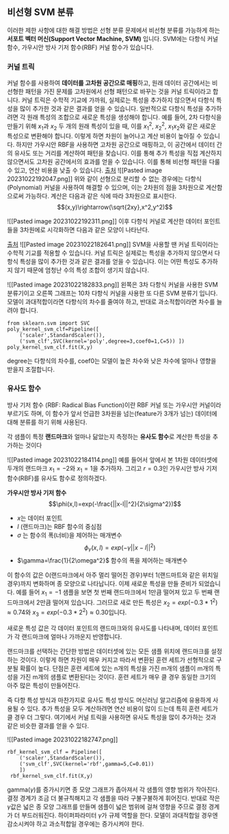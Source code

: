 ## 비선형 SVM 분류
이러한 제한 사항에 대한 해결 방법은 선형 분류 문제에서 비선형 분류를 가능하게 하는 **서포트 벡터 머신(Support Vector Machine, SVM)** 입니다. SVM에는 다항식 커널 함수, 가우시안 방사 기저 함수(RBF) 커널 함수가 있습니다. 

### 커널 트릭
커널 함수를 사용하여 **데이터를 고차원 공간으로 매핑**하고, 원래 데이터 공간에서는 비선형한 패턴을 가진 문제를 고차원에서 선형 패턴으로 바꾸는 것을 커널 트릭이라고 합니다. 커널 트릭은 수학적 기교에 가까워, 실제로는 특성을 추가하지 않으면서 다항식 특성을 많이 추가한 것과 같은 결과를 얻을 수 있습니다. 일반적으로 다항식 특성을 추가하려면 각 원래 특성의 조합으로 새로운 특성을 생성해야 합니다. 예를 들어, 2차 다항식을 만들기 위해 $x_1$과 $x_2$ 두 개의 원래 특성이 있을 때, 이를 $x_1^2$, $x_2^2$, $x_1x_2$와 같은 새로운 특성으로 변환해야 합니다. 이렇게 하면 차원이 늘어나고 계산 비용이 높아질 수 있습니다. 하지만 가우시안 RBF을 사용하면 고차원 공간으로 매핑하고, 이 공간에서 데이터 간의 유사도 또는 거리를 계산하여 패턴을 찾습니다. 이를 통해 추가 특성을 직접 계산하지 않으면서도 고차원 공간에서의 효과를 얻을 수 있습니다. 이를 통해 비선형 패턴을 다룰 수 있고, 연산 비용을 낮출 수 있습니다.
[출처](https://mldlcvmjw.tistory.com/203)
![[Pasted image 20231022192047.png]]
위와 같이 선형으로 분리할 수 없는 경우에는 다항식(Polynomial) 커널을 사용하여 해결할 수 있으며, 이는 2차원의 점을 3차원으로 계산함으로써 가능하다. 계산은 다음과 같은 식에 따라 3차원으로 표시한다.
$$(x,y)\rightarrow(\sqrt{2xy},x^2,y^2)$$

![[Pasted image 20231022192311.png]]
이후 다항식 커널로 계산한 데이터 포인트들을 3차원에로 시각화하면 다음과 같은 모양이 나타난다.

[출처](https://mldlcvmjw.tistory.com/203)
![[Pasted image 20231022182641.png]]
SVM을 사용할 땐 커널 트릭이라는 수학적 기교를 적용할 수 있습니다. 커널 트릭은 실제로는 특성을 추가하지 않으면서 다항식 특성을 많이 추가한 것과 같은 결과를 얻을 수 있습니다. 이는 어떤 특성도 추가하지 않기 때문에 엄청난 수의 특성 조합이 생기지 않습니다.

![[Pasted image 20231022182833.png]]
왼쪽은 3차 다항식 커널을 사용한 SVM 분류기이고 오른쪽 그래프는 10차 다항식 커널을 사용한 또 다른 SVM 분류기 입니다. 모델이 과대적합이라면 다항식의 차수를 줄여야 하고, 반대로 과소적합이라면 차수를 늘려야 합니다. 

```
from sklearn.svm import SVC 
poly_kernel_svm_clf=Pipeline([ 
	('scaler',StandardScaler()), 
	('svm_clf',SVC(kernel='poly',degree=3,coef0=1,C=5)) ]) 
poly_kernel_svm_clf.fit(X,y)

```
degree는 다항식의 차수를, coef0는 모델이 높은 차수와 낮은 차수에 얼마나 영향을 받을지 조절합니다.

### 유사도 함수
방사 기저 함수 (RBF: Radical Bias Function)이란 RBF 커널 또는 가우시안 커널이라 부르기도 하며, 이 함수가 앞서 언급한 3차원을 넘는(feature가 3개가 넘는) 데이터에 대해 분류를 하기 위해 사용된다.

각 샘플이 특정 **랜드마크**와 얼마나 닮았는지 측정하는 **유사도 함수**로 계산한 특성을 추가하는 것이다

![[Pasted image 20231022184114.png]]
예를 들어서 앞에서 본 1차원 데이터셋에 두개의 랜드마크 $x_1=-2$와 $x_1=1$을 추가하자. 그리고 $r=0.3$인 가우시안 방사 기저 함수(RBF)를 유사도 함수로 정의하겠다.

**가우시안 방사 기저 함수**
$$\phi(x,l)=exp(-\frac{||x-l||^2}{2\sigma^2})$$
- $x$는 데이터 포인트
- $l$ (랜드마크)는 RBF 함수의 중심점
- $\sigma$ 는 함수의 폭(너비)을 제어하는 매개변수
$$\phi_\gamma(x,l)=exp(-\gamma||x-l||^2)$$
- $\gamma=\frac{1}{2\omega^2}$ 함수의 폭을 제어하는 매개변수

이 함수의 값은 0(랜드마크에서 아주 멀리 떨어진 경우)부터 1(랜드마트와 같은 위치일 경우)까지 변화하며 종 모양으로 나타납니다. 이제 새로운 특성을 만들 준비가 되었습니다. 예를 들어 $x_1=-1$ 샘플을 보면 첫 번째 랜드마크에서 1만큼 떨어져 있고 두 번째 랜드마크에서 2만큼 떨어져 있습니다. 그러므로 새로 만든 특성은 $x_2=exp(-0.3*1^2)\approx0.74$와 $x_3=exp(-0.3*2^2)\approx0.30$입니다.

새로운 특성 값은 각 데이터 포인트의 랜드마크와의 유사도를 나타내며, 데이터 포인트가 각 랜드마크에 얼마나 가까운지 반영합니다.

랜드마크를 선택하는 간단한 방법은 데이터셋에 있는 모든 샘플 위치에 랜드마크를 설정하는 것이다. 이렇게 하면 차원이 매우 커지고 따라서 변환된 훈련 세트가 선형적으로 구분될 확률이 높다. 단점은 훈련 세트에 있는 n개의 특성을 가진 m개의 샘플이 m개의 특성을 가진 m개의 샘플로 변환된다는 것이다. 훈련 세트가 매우 클 경우 동일한 크기의 아주 많은 특성이 만들어진다.

즉 다항 특성 방식과 마찬가지로 유사도 특성 방식도 머신러닝 알고리즘에 유용하게 사용될 수 있다. 추가 특성을 모두 계산하려면 연산 비용이 많이 드는데 특히 훈련 세트가 클 경우 더 그렇다. 여기에서 커널 트릭을 사용하면 유사도 특성을 많이 추가하는 것과 같은 비슷한 결과를 얻을 수 있다. 

![[Pasted image 20231022182747.png]]
```
rbf_kernel_svm_clf = Pipeline([
	('scaler',StandardScaler()), 
	('svm_clf',SVC(kernel='rbf',gamma=5,C=0.01)) 
	])
 rbf_kernel_svm_clf.fit(X,y)
```
gamma($\gamma$)를 증가시키면 종 모양 그래프가 좁아져서 각 샘플의 영향 범위가 작아진다. 결정 경계가 조금 더 불규칙해지고 각 샘플을 따라 구불구불하게 휘어진다. 반대로 작은 $\gamma$값은 넓은 종 모양 그래프를 만들며 샘플이 넓은 범위에 걸쳐 영향을 주므로 결정 경계가 더 부드러워진다. 하이퍼파라미터 $\gamma$가 규제 역할을 한다. 모델이 과대적합일 경우엔 감소시켜야 하고 과소적합일 경우에는 증가시켜야 한다.